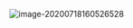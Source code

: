 ![image-20200718160526528](C:\Users\97994\AppData\Roaming\Typora\typora-user-images\image-20200718160526528.png)